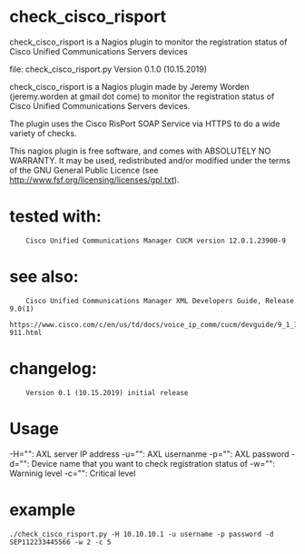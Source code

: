 # check_cisco_risport
check_cisco_risport is a Nagios plugin to monitor the registration status of Cisco Unified Communications Servers devices


file: check_cisco_risport.py
Version 0.1.0 (10.15.2019)

check_cisco_risport is a Nagios plugin made by Jeremy Worden (jeremy.worden at gmail dot come)
to monitor the registration status of Cisco Unified Communications Servers devices.

The plugin uses the Cisco RisPort SOAP Service via HTTPS to do a wide variety of checks.

This nagios plugin is free software, and comes with ABSOLUTELY NO WARRANTY.
It may be used, redistributed and/or modified under the terms of the GNU
General Public Licence (see http://www.fsf.org/licensing/licenses/gpl.txt).


# tested with: 	
		Cisco Unified Communications Manager CUCM version 12.0.1.23900-9

# see also:
 		Cisco Unified Communications Manager XML Developers Guide, Release 9.0(1)
 		https://www.cisco.com/c/en/us/td/docs/voice_ip_comm/cucm/devguide/9_1_1/xmldev-911.html

# changelog:
		Version 0.1 (10.15.2019) initial release
    
# Usage
  -H="": AXL server IP address
  -u="": AXL usernanme
  -p="": AXL password
  -d="": Device name that you want to check registration status of
  -w="": Warninig level
  -c="": Critical level
  
# example
	./check_cisco_risport.py -H 10.10.10.1 -u username -p password -d SEP112233445566 -w 2 -c 5

